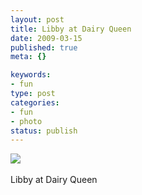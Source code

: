 ```yaml
--- 
layout: post
title: Libby at Dairy Queen
date: 2009-03-15
published: true
meta: {}

keywords: 
- fun
type: post
categories: 
- fun
- photo
status: publish
---
```

![](http://media.eick.us/2011/05/4Lbi8pbnEl3l4k8kF8VEsKCDo1_500.jpg)<br /><br />Libby at Dairy Queen
